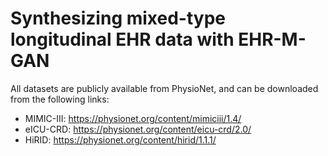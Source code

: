 # Synthesizing mixed-type longitudinal EHR data with EHR-M-GAN

All datasets are publicly available from PhysioNet, and can be downloaded from the following links:

 - MIMIC-III: https://physionet.org/content/mimiciii/1.4/
 - eICU-CRD: https://physionet.org/content/eicu-crd/2.0/ 
 - HiRID: https://physionet.org/content/hirid/1.1.1/
